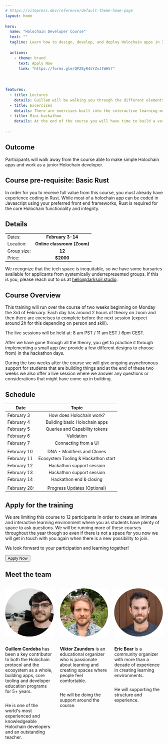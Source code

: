 ```yaml
---
# https://vitepress.dev/reference/default-theme-home-page
layout: home

hero:
  name: "Holochain Developer Course"
  text: ""
  tagline: Learn how to design, develop, and deploy Holochain apps in 2 weeks

  actions:
    - theme: brand
      text: Apply Now
      link: "https://forms.gle/QPZ8yR4sYZvJtWH57"



features:
  - title: Lectures
    details: Guillem will be walking you through the different elements of the course and using live visualizations of how Holochain works
  - title: Excercises
    details: There are exercises built into the interactive learning materials to make sure that all of the concepts land for you as a student
  - title: Mini-hackathon
    details: At the end of the course you will have time to build a very small app in order to get familiar with the actual process of building.

---
```


## Outcome

Participants will walk away from the course able to make simple Holochain apps and work as a junior Holochain developer.

## Course pre-requisite: Basic Rust

In order for you to receive full value from this course, you must already have experience coding in Rust. While most of a holochain app can be coded in Javascript using your preferred front end frameworks, Rust is required for the core Holochain functionality and integrity.

## Details

<style>
    .headerless th {
        display: none;
    }
</style>

<div class="headerless">

|               |                             |
| ------------- | :-------------------------: |
| Dates:        |      **February 3-14**      |
| Location:     | **Online classroom (Zoom)** |
| Group size:   |   **12**                    |
| Price:        |   **$2000**                 |

</div>

We recognize that the tech space is inequitable, so we have some bursaries available for applicants from systemically underrepresented groups. If this is you, please reach out to us at [hello@darksoil.studio](mailto:hello@darksoil.studio).

## Course Overview

This training will run over the course of two weeks beginning on Monday the 3rd of February. 
Each day has around 2 hours of theory on zoom and then there are exercises to complete before the next session (expect around 2h for this depending on person and skill). 

The live sessions will be held at: 8 am PST / 11 am EST / 6pm CEST.

After we have gone through all the theory, you get to practice it through implementing a small app (we provide a few different designs to choose from) in the hackathon days.

During the two weeks after the course we will give ongoing asynchronous support for students that are building things and at the end of these two weeks we also offer a live session where we answer any questions or considerations that might have come up in building. 

## Schedule

| **Date**        |      **Topic**      |
| ------------- | :-----------: |
| February 3 | How does Holochain work? |
| February 4 | Building basic Holochain apps |
| February 5 | Queries and Capability tokens |
| February 6 | Validation |
| February 7 | Connecting from a UI |
| 	|  |
| February 10 | DNA - Modifiers and Clones  |
| February 11 | Ecosystem Tooling & Hackathon start  |
| February 12 | Hackathon support session |
| February 13 | Hackathon support session |
| February 14 | Hackathon end & closing |
| 	|  |
| February 28: | Progress Updates (Optional) |

## Apply for the training
We are limiting this course to 12 participants In order to create an intimate and interactive learning environment where you as students have plenty of space to ask questions. We will be running more of these courses throughout the year though so even if there is not a space for you now we will get in touch with you again when there is a new possibility to join.

We look forward to your participation and learning together!



<a href="https://forms.gle/QPZ8yR4sYZvJtWH57"><button :class="$style.button">Apply Now</button></a>

<style module>
.button {
  display: inline-block;
    border: 1px solid transparent;
    text-align: center;
    font-weight: 600;
    white-space: nowrap;
    transition: color 0.25s, border-color 0.25s, background-color 0.25s;
    border-color: var(--vp-button-brand-border);
    color: var(--vp-button-brand-text);
    background-color: var(--vp-button-brand-bg);
    border-radius: 20px;
    padding: 0 20px;
    line-height: 38px;
    font-size: 14px;
    
}
</style>

## Meet the team

<div style="display: flex; flex-direction: row; flex-wrap: wrap; gap: 20px">

  <div style="flex: 1; display: flex; flex-direction: column; align-items: center">

![Guillem Cordoba](./guillem_circular_small.png)

**Guillem Cordoba** has been a key contributor to both the Holochain protocol and the ecosystem as a whole, building apps, core tooling and developer education programs for 5+ years.  

He is one of the world's most experienced and knowledgeable Holochain developers and an outstanding teacher. 

  </div>

  <div style="flex: 1; display: flex; flex-direction: column; align-items: center">

![Viktor Zaunders](./viktor_circular_small.png)

**Viktor Zaunders** is an educational organizer who is passionate about learning and creating spaces where people feel comfortable. 

He will be doing the support around the course. 

  </div>

  <div style="flex: 1; display: flex; flex-direction: column; align-items: center">

![Eric Bear](./bear_circular_small.png)

**Eric Bear** is a community organizer with more than a decade of experience in creating learning environments. 


He will supporting the structure and experience. 

  </div>

</div>
